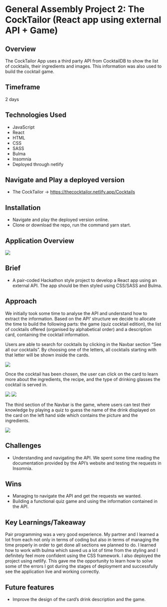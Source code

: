 # General Assembly Project 2:  The CockTailor (React app using external API + Game)

## Overview

The CockTailor App uses a third party API from CocktailDB to show the list of cocktails, their ingredients and images. This information was also used to build the cocktail game.

## Timeframe

2 days

## Technologies Used

* JavaScript 
* React
* HTML
* CSS
* SASS
* Bulma
* Insomnia 
* Deployed through netlify

## Navigate and Play a deployed version

* The CockTailor -> https://thecocktailor.netlify.app/Cocktails

## Installation

* Navigate and play the deployed version online.
* Clone or download the repo, run the command yarn start.

## Application Overview

<img src="https://res.cloudinary.com/dbc3fejob/image/upload/v1628785882/Readme%20project%202/Screenshot_2021-08-12_at_16.26.46_hjnbvf.png">

## Brief

* A pair-coded Hackathon style project to develop a React app using an external API. The app should be then styled using CSS/SASS and Bulma.

## Approach

We initially took some time to analyse the API and understand how to extract the information. 
Based on the API’ structure we decide to allocate the time to build the following parts: the game (quiz cocktail edition), the list of cocktails offered (organised by alphabetical order) and a description card, containing the cocktail information.


Users are able to search for cocktails by clicking in the Navbar section “See all our cocktails”. By choosing one of the letters, all cocktails starting with that letter will be shown inside the cards.

<img src="https://res.cloudinary.com/dbc3fejob/image/upload/v1630337415/Readme%20project%202/Adjustment/Screenshot_2021-08-30_at_16.28.04_xuzg8k.png">

Once the cocktail has been chosen, the user can click on the card to learn more about the ingredients, the recipe, and the type of drinking glasses the cocktail is served in. 

<img src="https://res.cloudinary.com/dbc3fejob/image/upload/v1630337307/Readme%20project%202/Adjustment/Screenshot_2021-08-30_at_16.27.40_t3lhym.png">

<img src="https://res.cloudinary.com/dbc3fejob/image/upload/v1630337734/Readme%20project%202/Adjustment/Screenshot_2021-08-30_at_16.34.18_ejrgjq.png">

The third section of the Navbar is the game, where users can test their knowledge by playing a quiz to guess the name of the drink displayed on the card on the left hand side which contains the picture and the ingredients. 

<img src="https://res.cloudinary.com/dbc3fejob/image/upload/v1630337134/Readme%20project%202/Adjustment/Screenshot_2021-08-30_at_16.22.29_jar8bs.png">


## Challenges

* Understanding and navigating the API. We spent some time reading the documentation provided by the API’s website and testing the requests in Insomnia.


## Wins

* Managing to navigate the API and get the requests we wanted.
* Building a functional quiz game and using the information contained in the API.

## Key Learnings/Takeaway

Pair programming was a very good experience. My partner and I learned a lot from each not only in terms of coding but also in terms of managing the time properly in order to get done all sections we planned to do. I learned how to work with bulma which saved us a lot of time from the styling and I definitely feel more confident using the CSS framework.
I also deployed the project using netlify. This gave me the opportunity to learn how to solve some of the errors I got during the stages of deployment and successfully see the application live and working correctly.

## Future features

* Improve the design of the card’s drink description and the game.

